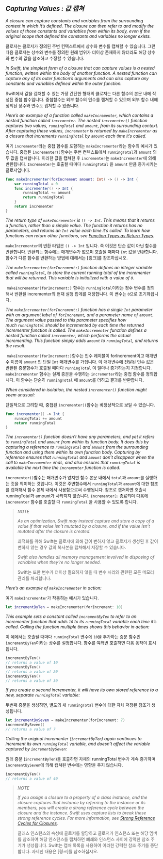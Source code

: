 ## *Capturing Values : 값 캡쳐*

*A closure can capture constants and variables from the surrounding context in which it’s defined. The closure can then refer to and modify the values of those constants and variables from within its body, even if the original scope that defined the constants and variables no longer exists.*

클로저는 클로저가 정의된 주변 컨텍스트에서 상수와 변수를 캡쳐할 수 있습니다. 그런 다음 클로저는 상수와 변수를 정의한 원래 범위가 더이상 존재하지 않더라도 해당 상수와 변수의 값을 참조하고 수정할 수 있습니다.

*In Swift, the simplest form of a closure that can capture values is a nested function, written within the body of another function. A nested function can capture any of its outer function’s arguments and can also capture any constants and variables defined within the outer function.*

Swift에서 값을 캡처할 수 있는 가장 간단한 형태의 클로저는 다른 함수의 본문 내에 작성된 중첩 함수입니다. 중첩함수는 외부 함수의 인수를 캡쳐할 수 있으며 외부 함수 내에 정의된 상수와 변수도 캡쳐할 수 있습니다.

*Here’s an example of a function called `makeIncrementer`, which contains a nested function called `incrementer`. The nested `incrementer()` function captures two values, `runningTotal` and `amount`, from its surrounding context. After capturing these values, `incrementer` is returned by `makeIncrementer` as a closure that increments `runningTotal` by `amount` each time it’s called.*

여기 `incrementer`라는 중첩 함수를 포함하는 `makeIncrementer`라는 함수의 예시가 있습니다. 중첩된 `incrementer()`함수는 주변 컨텍스트에서 `runningTotal`과 `amount` 의 두 값을 캡쳐합니다. 이러한 값을 캡쳐한 후 `incrementer`는 `makeIncrementer`에 의해 반환됩니다. `Incrementer`는 호출될 때마다 `runningTotal` 을 `amount` 만큼 증가시키는 클로저입니다.

```swift
func makeIncrementer(forIncrement amount: Int) -> () -> Int {
    var runningTotal = 0
    func incrementer() -> Int {
        runningTotal += amount
        return runningTotal
    }
    return incrementer
}
```

*The return type of `makeIncrementer` is `() -> Int`. This means that it returns a function, rather than a simple value. The function it returns has no parameters, and returns an `Int` value each time it’s called. To learn how functions can return other functions, see [Function Types as Return Types](https://docs.swift.org/swift-book/LanguageGuide/Functions.html#ID177).*

`makeIncrementer`의 반환 타입은 `() -> Int` 입니다. 즉 이것은 단순 값이 아닌 함수를 반환합니다. 반환되는 함수에는 매개변수가 없으며 호출될 때마다 `Int` 값을 반환합니다. 함수가 다른 함수를 반환하는 방법에 대해서는 [링크]를 참조하십시오.

*The `makeIncrementer(forIncrement:)` function defines an integer variable called `runningTotal`, to store the current running total of the incrementer that will be returned. This variable is initialized with a value of `0`.*

 `makeIncrementer(forIncrement:)` 함수는 `runningTotal`이라는 정수 변수를 정의해서 반환될 incrementer의 현재 실행 합계를 저장합니다. 이 변수는 `0`으로 초기화됩니다.

*The `makeIncrementer(forIncrement:)` function has a single `Int` parameter with an argument label of `forIncrement`, and a parameter name of `amount`. The argument value passed to this parameter specifies how much `runningTotal` should be incremented by each time the returned incrementer function is called. The `makeIncrementer` function defines a nested function called `incrementer`, which performs the actual incrementing. This function simply adds `amount` to `runningTotal`, and returns the result.*

 `makeIncrementer(forIncrement:)`함수는 인수 레이블이 forIncrement이고 매개변수 이름이 `amount` 인 단일 `Int` 매개변수를 가집니다. 이 매개변수에 전달된 인수 값은 반환된 증분함수가 호출될 때마다 `runningTotal` 이 얼마나 증가하는지 지정합니다. `makeIncrementer` 함수는 실제 증분을 수행하는 `incrementer`라는 중첩 함수를 정의합니다. 이 함수는 단순히 `runningTotal` 에 `amount`를 더하고 결과를 반환합니다.

*When considered in isolation, the nested `incrementer()` function might seem unusual:*

단일적으로 고려할 때, 중첩된 `incrementer()`함수는 비정상적으로 보일 수 있습니다.

```swift
func incrementer() -> Int {
    runningTotal += amount
    return runningTotal
}
```

*The `incrementer()` function doesn’t have any parameters, and yet it refers to `runningTotal` and `amount` from within its function body. It does this by capturing a reference to `runningTotal` and `amount` from the surrounding function and using them within its own function body. Capturing by reference ensures that `runningTotal` and `amount` don’t disappear when the call to `makeIncrementer` ends, and also ensures that `runningTotal` is available the next time the `incrementer` function is called.*

`incrementer()`함수는 매개변수가 없지만 함수 본문 내에서 `total`과 `amount`를 실행하는 것을 의미하는 것입니다. 이것은 주변함수에서 `runningTotal`과 `amount`에 대한 참조를 캡쳐해서 함수 본체 내에서 사용함으로써 수행됩니다. 참조로 캡쳐하면 호출시 runningTotal과 amount가 사라지지 않습니다. `Incrementer`는 종료되며 다음에 `incrementer` 함수를 호출할 때 `runningTotal` 을 사용할 수 있도록 합니다.

> *NOTE*
> 
> *As an optimization, Swift may instead capture and store a copy of a value if that value isn’t mutated by a closure, and if the value isn’t mutated after the closure is created.*
> 
> 최적화를 위해 Swift는 클로저에 의해 값이 변하지 않고 클로저가 생성된 후 값이 변하지 않는 경우 값의 복사본을 캡쳐해서 저장할 수 있습니다.
> 
> *Swift also handles all memory management involved in disposing of variables when they’re no longer needed.*
> 
> Swift는 또한 변수가 더이상 필요하지 않을 때 변수 처리와 관련된 모든 메모리 관리를 처리합니다.

*Here’s an example of `makeIncrementer` in action:*

여기 `makeIncrementer`가 작동하는 예시가 있습니다.

```swift
let incrementByTen = makeIncrementer(forIncrement: 10)
```

*This example sets a constant called `incrementByTen` to refer to an incrementer function that adds `10` to its `runningTotal` variable each time it’s called. Calling the function multiple times shows this behavior in action:*

이 예에서는 호출될 때마다 `runningTotal` 변수에 `10`을 추가하는 증분 함수인 `incrementByTen`이라는 상수를 설정합니다. 함수를 여러번 호출하면 다음 동작이 표시됩니다.

```swift
incrementByTen()
// returns a value of 10
incrementByTen()
// returns a value of 20
incrementByTen()
// returns a value of 30
```

*If you create a second incrementer, it will have its own stored reference to a new, separate `runningTotal` variable:*

두번째 증분을 생성하면, 별도의 새 `runningTotal` 변수에 대한 자체 저장된 참조가 생성됩니다.

```swift
let incrementBySeven = makeIncrementer(forIncrement: 7)
incrementBySeven()
// returns a value of 7
```

*Calling the original incrementer (`incrementByTen`) again continues to increment its own `runningTotal` variable, and doesn’t affect the variable captured by `incrementBySeven`:*

원래 증분 (`incrementByTen`)을 호출하면 자체의 runningTotal 변수가 계속 증가하며 `incrementBySeven`에 의해 캡쳐된 변수에는 영향을 주지 않습니다.

```swift
incrementByTen()
// returns a value of 40
```

> *NOTE*
> 
> *If you assign a closure to a property of a class instance, and the closure captures that instance by referring to the instance or its members, you will create a strong reference cycle between the closure and the instance. Swift uses capture lists to break these strong reference cycles. For more information, see [Strong Reference Cycles for Closures](https://docs.swift.org/swift-book/LanguageGuide/AutomaticReferenceCounting.html#ID56).*
> 
> 클래스 인스턴스의 속성에 클로저를 할당하고 클로저가 인스턴스 또는 해당 멤버를 참조하여 해당 인스턴스를 캡처하면 폐쇄와 인스턴스 사이에 강력한 참조 주기가 생성됩니다. Swift는 캡처 목록을 사용하여 이러한 강력한 참조 주기를 중단합니다. 자세한 내용은 [링크]를 참조하십시오.
